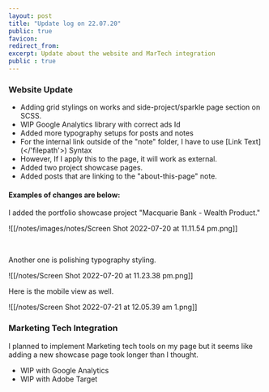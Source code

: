 ```yaml
---
layout: post
title: "Update log on 22.07.20"
public: true
favicon:
redirect_from: 
excerpt: Update about the website and MarTech integration
public : true
---
```



### Website Update

- Adding grid stylings on works and side-project/sparkle page section on SCSS. 
- WIP Google Analytics library with correct ads Id
- Added more typography setups for posts and notes
- For the internal link outside of the "note" folder, I have to use \[Link Text\]\(\<\/'filepath'\>\) Syntax
- However, If I apply this to the page, it will work as external. 
- Added two project showcase pages. 
- Added posts that are linking to the "about-this-page" note.

#### Examples of changes are below: 

I added the portfolio showcase project "Macquarie Bank - Wealth Product." 

![[/notes/images/notes/Screen Shot 2022-07-20 at 11.11.54 pm.png]]

<br/>

Another one is polishing typography styling. 

![[/notes/Screen Shot 2022-07-20 at 11.23.38 pm.png]]

Here is the mobile view as well. 


![[/notes/Screen Shot 2022-07-21 at 12.05.39 am 1.png]]


### Marketing Tech Integration

I planned to implement Marketing tech tools on my page but it seems like adding a new showcase page took longer than I thought. 

- WIP with Google Analytics
- WIP with Adobe Target
